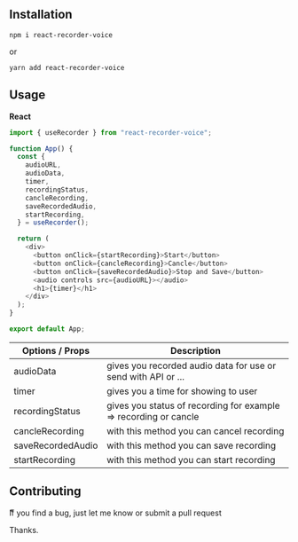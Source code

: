 ## Installation

```
npm i react-recorder-voice
```

or

```
yarn add react-recorder-voice
```

## Usage

**React**

```JavaScript
import { useRecorder } from "react-recorder-voice";

function App() {
  const {
    audioURL,
    audioData,
    timer,
    recordingStatus,
    cancleRecording,
    saveRecordedAudio,
    startRecording,
  } = useRecorder();

  return (
    <div>
      <button onClick={startRecording}>Start</button>
      <button onClick={cancleRecording}>Cancle</button>
      <button onClick={saveRecordedAudio}>Stop and Save</button>
      <audio controls src={audioURL}></audio>
      <h1>{timer}</h1>
    </div>
  );
}

export default App;
```

| Options / Props   | Description                                                      |
| ----------------- | ---------------------------------------------------------------- |
| audioData         | gives you recorded audio data for use or send with API or ...    |
| timer             | gives you a time for showing to user                             |
| recordingStatus   | gives you status of recording for example => recording or cancle |
| cancleRecording   | with this method you can cancel recording                        |
| saveRecordedAudio | with this method you can save recording                          |
| startRecording    | with this method you can start recording                         |

## Contributing

ّّIf you find a bug, just let me know or submit a pull request

Thanks.
